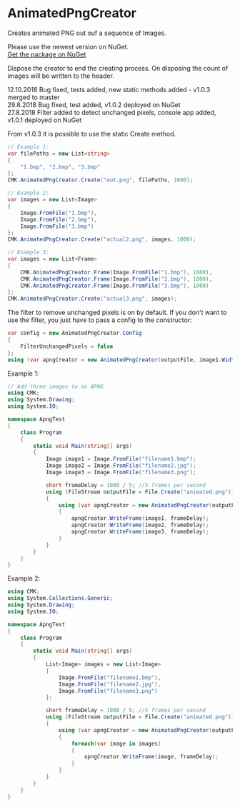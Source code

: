 # AnimatedPngCreator
Creates animated PNG out ouf a sequence of Images.

Please use the newest version on NuGet.
<br>
[Get the package on NuGet](https://www.nuget.org/packages/AnimatedPngCreator/)

Dispose the creator to end the creating process. On disposing the count of images will be written to the header.

12.10.2018  Bug fixed, tests added, new static methods added - v1.0.3 merged to master
<br>
29.8.2018  Bug fixed, test added, v1.0.2 deployed on NuGet
<br>
27.8.2018  Filter added to detect unchanged pixels, console app added, v1.0.1 deployed on NuGet

From v1.0.3 it is possible to use the static Create method. 

```csharp
// Example 1:
var filePaths = new List<string>
{
    "1.bmp", "2.bmp", "3.bmp"
};
CMK.AnimatedPngCreator.Create("out.png", filePaths, 1000);

// Example 2:
var images = new List<Image>
{
    Image.FromFile("1.bmp"),
    Image.FromFile("2.bmp"),
    Image.FromFile("3.bmp")
};
CMK.AnimatedPngCreator.Create("actual2.png", images, 1000);

// Example 3:
var images = new List<Frame>
{
    CMK.AnimatedPngCreator.Frame(Image.FromFile("1.bmp"), 1000),
    CMK.AnimatedPngCreator.Frame(Image.FromFile("2.bmp"), 1000),
    CMK.AnimatedPngCreator.Frame(Image.FromFile("3.bmp"), 1000)
};
CMK.AnimatedPngCreator.Create("actual3.png", images);
```

The filter to remove unchanged pixels is on by default. If you don't want to use the filter, you just have to pass a config to the constructor:

```csharp
var config = new AnimatedPngCreator.Config
{
    FilterUnchangedPixels = false
};
using (var apngCreator = new AnimatedPngCreator(outputFile, image1.Width, image1.Height, config))
```

Example 1:

```csharp
// Add three images to an APNG
using CMK;
using System.Drawing;
using System.IO;

namespace ApngTest
{
    class Program
    {
        static void Main(string[] args)
        {
            Image image1 = Image.FromFile("filename1.bmp");
            Image image2 = Image.FromFile("filename2.jpg");
            Image image3 = Image.FromFile("filename3.png");

            short frameDelay = 1000 / 5; //5 frames per second
            using (FileStream outputFile = File.Create("animated.png"))
            {
                using (var apngCreator = new AnimatedPngCreator(outputFile, image1.Width, image1.Height))
                {
                    apngCreator.WriteFrame(image1, frameDelay);
                    apngCreator.WriteFrame(image2, frameDelay);
                    apngCreator.WriteFrame(image3, frameDelay);
                }
            }
        }
    }
}
```
Example 2:
```csharp
using CMK;
using System.Collections.Generic;
using System.Drawing;
using System.IO;

namespace ApngTest
{
    class Program
    {
        static void Main(string[] args)
        {
            List<Image> images = new List<Image>
            {
                Image.FromFile("filename1.bmp"),
                Image.FromFile("filename2.jpg"),
                Image.FromFile("filename3.png")
            };

            short frameDelay = 1000 / 5; //5 frames per second
            using (FileStream outputFile = File.Create("animated.png"))
            {
                using (var apngCreator = new AnimatedPngCreator(outputFile, images[0].Width, images[0].Height))
                {
                    foreach(var image in images)
                    {
                        apngCreator.WriteFrame(image, frameDelay);
                    }
                }
            }
        }
    }
}
```
